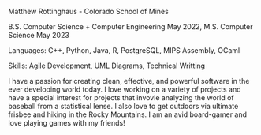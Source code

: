 Matthew Rottinghaus - Colorado School of Mines

B.S. Computer Science + Computer Engineering May 2022, M.S. Computer Science May 2023

Languages: C++, Python, Java, R, PostgreSQL, MIPS Assembly, OCaml

Skills: Agile Development, UML Diagrams, Technical Writting

I have a passion for creating clean, effective, and powerful software in the ever developing world today. I love working on a variety of projects and have a special interest for projects that invovle analyzing the world of baseball from a statistical lense. I also love to get outdoors via ultimate frisbee and hiking in the Rocky Mountains. I am an avid board-gamer and love playing games with my friends!

<!---
mjrottinghaus/mjrottinghaus is a ✨ special ✨ repository because its `README.md` (this file) appears on your GitHub profile.
You can click the Preview link to take a look at your changes.
--->
